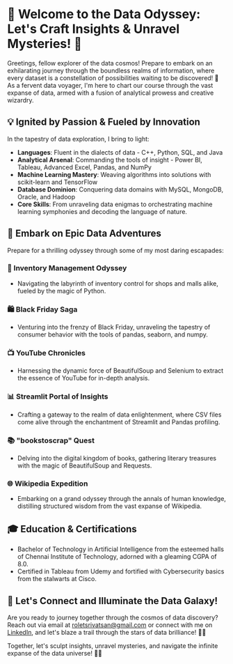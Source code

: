 # 🚀 Welcome to the Data Odyssey: Let's Craft Insights & Unravel Mysteries! 🌌

Greetings, fellow explorer of the data cosmos! Prepare to embark on an exhilarating journey through the boundless realms of information, where every dataset is a constellation of possibilities waiting to be discovered! 👋 As a fervent data voyager, I'm here to chart our course through the vast expanse of data, armed with a fusion of analytical prowess and creative wizardry.

## 💡 Ignited by Passion & Fueled by Innovation
In the tapestry of data exploration, I bring to light:

- **Languages**: Fluent in the dialects of data - C++, Python, SQL, and Java
- **Analytical Arsenal**: Commanding the tools of insight - Power BI, Tableau, Advanced Excel, Pandas, and NumPy
- **Machine Learning Mastery**: Weaving algorithms into solutions with scikit-learn and TensorFlow
- **Database Dominion**: Conquering data domains with MySQL, MongoDB, Oracle, and Hadoop
- **Core Skills**: From unraveling data enigmas to orchestrating machine learning symphonies and decoding the language of nature.

## 🌟 Embark on Epic Data Adventures
Prepare for a thrilling odyssey through some of my most daring escapades:

### 🛒 Inventory Management Odyssey
- Navigating the labyrinth of inventory control for shops and malls alike, fueled by the magic of Python.

### 🛍 Black Friday Saga
- Venturing into the frenzy of Black Friday, unraveling the tapestry of consumer behavior with the tools of pandas, seaborn, and numpy.

### 📺 YouTube Chronicles
- Harnessing the dynamic force of BeautifulSoup and Selenium to extract the essence of YouTube for in-depth analysis.

### 📊 Streamlit Portal of Insights
- Crafting a gateway to the realm of data enlightenment, where CSV files come alive through the enchantment of Streamlit and Pandas profiling.

### 📚 "bookstoscrap" Quest
- Delving into the digital kingdom of books, gathering literary treasures with the magic of BeautifulSoup and Requests.

### 🌐 Wikipedia Expedition
- Embarking on a grand odyssey through the annals of human knowledge, distilling structured wisdom from the vast expanse of Wikipedia.

## 🎓 Education & Certifications
- Bachelor of Technology in Artificial Intelligence from the esteemed halls of Chennai Institute of Technology, adorned with a gleaming CGPA of 8.0.
- Certified in Tableau from Udemy and fortified with Cybersecurity basics from the stalwarts at Cisco.

## 📧 Let's Connect and Illuminate the Data Galaxy!
Are you ready to journey together through the cosmos of data discovery? Reach out via email at roletsrivatsan@gmail.com or connect with me on [LinkedIn](https://www.linkedin.com/in/srivatsan-k-b-8354331a9/), and let's blaze a trail through the stars of data brilliance! 💼🌟

Together, let's sculpt insights, unravel mysteries, and navigate the infinite expanse of the data universe! 🚀✨
